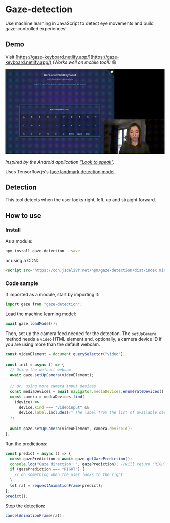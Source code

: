# Gaze-detection

Use machine learning in JavaScript to detect eye movements and build gaze-controlled experiences!

## Demo

Visit [https://gaze-keyboard.netlify.app/](https://gaze-keyboard.netlify.app/) _(Works well on mobile too!!)_ 😃

![](gaze-demo.gif)

_Inspired by the Android application ["Look to speak"](https://play.google.com/store/apps/details?id=com.androidexperiments.looktospeak)._

Uses Tensorflow.js's [face landmark detection model](https://www.npmjs.com/package/@tensorflow-models/face-landmarks-detection).

## Detection

This tool detects when the user looks right, left, up and straight forward.

## How to use

### Install

As a module:

```bash
npm install gaze-detection --save
```

or using a CDN:

```html
<script src="https://cdn.jsdelivr.net/npm/gaze-detection/dist/index.min.js"></script>
```

### Code sample

If imported as a module, start by importing it:

```js
import gaze from "gaze-detection";
```

Load the machine learning model:

```js
await gaze.loadModel();
```

Then, set up the camera feed needed for the detection. The `setUpCamera` method needs a `video` HTML element and, optionally, a camera device ID if you are using more than the default webcam.

```js
const videoElement = document.querySelector("video");

const init = async () => {
  // Using the default webcam
  await gaze.setUpCamera(videoElement);

  // Or, using more camera input devices
  const mediaDevices = await navigator.mediaDevices.enumerateDevices();
  const camera = mediaDevices.find(
    (device) =>
      device.kind === "videoinput" &&
      device.label.includes(/* The label from the list of available devices*/)
  );

  await gaze.setUpCamera(videoElement, camera.deviceId);
};
```

Run the predictions:

```js
const predict = async () => {
  const gazePrediction = await gaze.getGazePrediction();
  console.log("Gaze direction: ", gazePrediction); //will return 'RIGHT', 'LEFT', 'STRAIGHT' or 'TOP'
  if (gazePrediction === "RIGHT") {
    // do something when the user looks to the right
  }
  let raf = requestAnimationFrame(predict);
};
predict();
```

Stop the detection:

```js
cancelAnimationFrame(raf);
```
